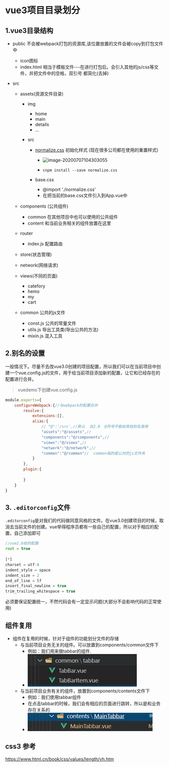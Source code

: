 # vue3项目目录划分

## 1.vue3目录结构
+ public		不会被webpack打包的资源库,该位置放置的文件会被copy到打包文件中

  + icon图标
  + index.html                          相当于模板文件---在进行打包后。会引入其他的js/css等文件，并把文件中的空格，双引号 都简化(去掉)

+ src

  + assets(资源文件目录)

    + img

      + home
      + main
      + details
      + ...

    + src

      + [normalize.css](https://necolas.github.io/normalize.css/latest/normalize.css)    初始化样式  (现在很多公司都在使用的重置样式)

        + ![image-20200707104303055](D:\笔记本文件\19students\vue\vue笔记\images\github\normalize.png)

        + ```
          cnpm install --save normalize.css
          ```

      + base.css

        + @import './normalize.css' 
        + 在把当前的base.css文件引入到App.vue中	

  + components (公共组件)

    + common     在其他项目中也可以使用的公共组件
    + content       和当前业务相关的组件放置在这里

  + router

    + index.js	配置路由

  + store(状态管理)

  + network(网络请求)

  + views(不同的页面)

    + catefory   
    + hemo
    + my
    + cart

  + common     公共的js文件

    + const.js     公共的常量文件
    + utils.js      导出工具类(导出公共的方法)
    + mixin.js    混入工具



## 2.别名的设置

一般情况下。尽量不去改vue3.0创建的项目配置，所以我们可以在当前项目中创建一个vue.config.js的文件，用于给当前项目添加新的配置，让它和已经存在的配置进行合并。

> vuedemo下创建vue.config.js

```javascript
module.exports={
    configureWebpack:{//与webpack的配置合并
        resolve:{
            extensions:[],
            alias:{
                // "@":'/src',//默认  在2.0  @符号不能给其他别名使用
                "assets":"@/assets",//
                "components":"@/components",//
                "views":"@/views",//
                "network":"@/network",//
                "common":"@/common"//  common指的是公共的js文件夹
            }
        },
        plugin:{
            
        }
    }
}
```



## 3.   `.editorconfig`文件

`.editorconfig`是对我们的代码做同意风格的文件。在vue3.0创建项目的时候，取消去当前文件的创建。vue举得程序员都有一些自己的配置，所以对于相应的配置，自己添加即可

```javascript
//vue2.0给的配置
root = true

[*]
charset = utf-8
indent_style = space
indent_size = 2
end_of_line = lf
insert_final_newline = true
trim_trailing_whitespace = true
```

必须要保证配置统一，不然代码会有一定显示问题(大部分不会影响代码的正常使用)



## 组件复用

+ 组件在复用的时候，针对于组件的功能划分文件的存储
  + 与当前项目业务无关的组件。可以放置到components/common文件下
    + 例如：我们用来做tabbar的组件.
    + ![]( images\vuedemo\tabbar.png)
  + 与当前项目业务有关的组件，放置到components/contents文件下
    + 例如：我们使用tabbar组件
    + 在点击tabbar的时候，我们会有相应的页面进行跳转，所以是和业务存在关系的
    + ![image-20200707163714521]( images\vuedemo\mainTabbar.png)





## css3 参考 

https://www.html.cn/book/css/values/length/vh.htm